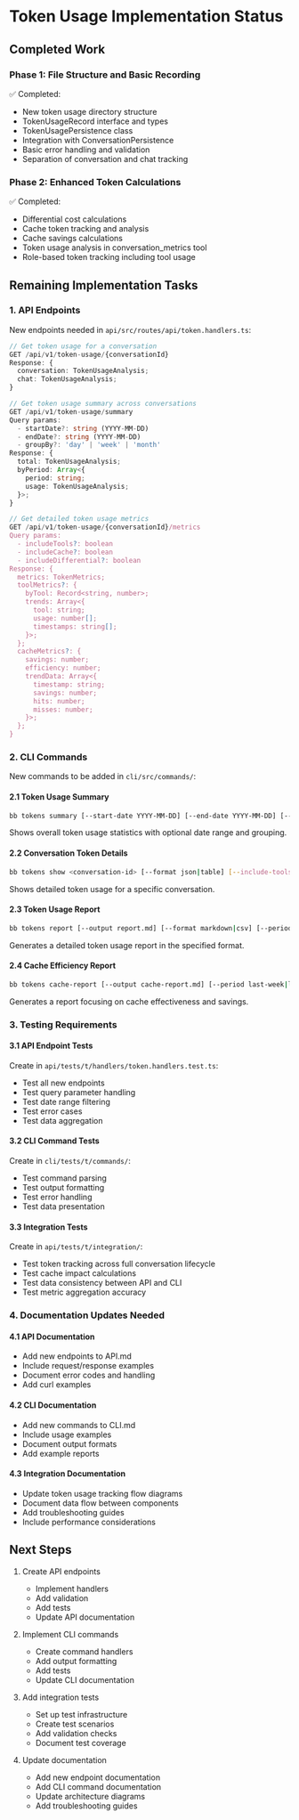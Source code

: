 # Token Usage Implementation Status

## Completed Work

### Phase 1: File Structure and Basic Recording
✅ Completed:
- New token usage directory structure
- TokenUsageRecord interface and types
- TokenUsagePersistence class
- Integration with ConversationPersistence
- Basic error handling and validation
- Separation of conversation and chat tracking

### Phase 2: Enhanced Token Calculations
✅ Completed:
- Differential cost calculations
- Cache token tracking and analysis
- Cache savings calculations
- Token usage analysis in conversation_metrics tool
- Role-based token tracking including tool usage

## Remaining Implementation Tasks

### 1. API Endpoints
New endpoints needed in `api/src/routes/api/token.handlers.ts`:

```typescript
// Get token usage for a conversation
GET /api/v1/token-usage/{conversationId}
Response: {
  conversation: TokenUsageAnalysis;
  chat: TokenUsageAnalysis;
}

// Get token usage summary across conversations
GET /api/v1/token-usage/summary
Query params:
  - startDate?: string (YYYY-MM-DD)
  - endDate?: string (YYYY-MM-DD)
  - groupBy?: 'day' | 'week' | 'month'
Response: {
  total: TokenUsageAnalysis;
  byPeriod: Array<{
    period: string;
    usage: TokenUsageAnalysis;
  }>;
}

// Get detailed token usage metrics
GET /api/v1/token-usage/{conversationId}/metrics
Query params:
  - includeTools?: boolean
  - includeCache?: boolean
  - includeDifferential?: boolean
Response: {
  metrics: TokenMetrics;
  toolMetrics?: {
    byTool: Record<string, number>;
    trends: Array<{
      tool: string;
      usage: number[];
      timestamps: string[];
    }>;
  };
  cacheMetrics?: {
    savings: number;
    efficiency: number;
    trendData: Array<{
      timestamp: string;
      savings: number;
      hits: number;
      misses: number;
    }>;
  };
}
```

### 2. CLI Commands
New commands to be added in `cli/src/commands/`:

#### 2.1 Token Usage Summary
```bash
bb tokens summary [--start-date YYYY-MM-DD] [--end-date YYYY-MM-DD] [--group-by day|week|month]
```
Shows overall token usage statistics with optional date range and grouping.

#### 2.2 Conversation Token Details
```bash
bb tokens show <conversation-id> [--format json|table] [--include-tools] [--include-cache]
```
Shows detailed token usage for a specific conversation.

#### 2.3 Token Usage Report
```bash
bb tokens report [--output report.md] [--format markdown|csv] [--period last-week|last-month|all]
```
Generates a detailed token usage report in the specified format.

#### 2.4 Cache Efficiency Report
```bash
bb tokens cache-report [--output cache-report.md] [--period last-week|last-month|all]
```
Generates a report focusing on cache effectiveness and savings.

### 3. Testing Requirements

#### 3.1 API Endpoint Tests
Create in `api/tests/t/handlers/token.handlers.test.ts`:
- Test all new endpoints
- Test query parameter handling
- Test date range filtering
- Test error cases
- Test data aggregation

#### 3.2 CLI Command Tests
Create in `cli/tests/t/commands/`:
- Test command parsing
- Test output formatting
- Test error handling
- Test data presentation

#### 3.3 Integration Tests
Create in `api/tests/t/integration/`:
- Test token tracking across full conversation lifecycle
- Test cache impact calculations
- Test data consistency between API and CLI
- Test metric aggregation accuracy

### 4. Documentation Updates Needed

#### 4.1 API Documentation
- Add new endpoints to API.md
- Include request/response examples
- Document error codes and handling
- Add curl examples

#### 4.2 CLI Documentation
- Add new commands to CLI.md
- Include usage examples
- Document output formats
- Add example reports

#### 4.3 Integration Documentation
- Update token usage tracking flow diagrams
- Document data flow between components
- Add troubleshooting guides
- Include performance considerations

## Next Steps

1. Create API endpoints
   - Implement handlers
   - Add validation
   - Add tests
   - Update API documentation

2. Implement CLI commands
   - Create command handlers
   - Add output formatting
   - Add tests
   - Update CLI documentation

3. Add integration tests
   - Set up test infrastructure
   - Create test scenarios
   - Add validation checks
   - Document test coverage

4. Update documentation
   - Add new endpoint documentation
   - Add CLI command documentation
   - Update architecture diagrams
   - Add troubleshooting guides